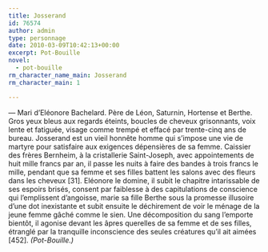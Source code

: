 ```yaml
---
title: Josserand
id: 76574
author: admin
type: personnage
date: 2010-03-09T10:42:13+00:00
excerpt: Pot-Bouille
novel:
  - pot-bouille
rm_character_name_main: Josserand
rm_character_main: 1

---
```

— Mari d&rsquo;Eléonore Bachelard. Père de Léon, Saturnin, Hortense et Berthe. Gros yeux bleus aux regards éteints, boucles de cheveux grisonnants, voix lente et fatiguée, visage comme trempé et effacé par trente-cinq ans de bureau. Josserand est un vieil honnête homme qui s&rsquo;impose une vie de martyre pour satisfaire aux exigences dépensières de sa femme. Caissier des frères Bernheim, à la cristallerie Saint-Joseph, avec appointements de huit mille francs par an, il passe les nuits à faire des bandes à trois francs le mille, pendant que sa femme et ses filles battent les salons avec des fleurs dans les cheveux [31]. Eléonore le domine, il subit le chapitre intarissable de ses espoirs brisés, consent par faiblesse à des capitulations de conscience qui l&rsquo;emplissent d&rsquo;angoisse, marie sa fille Berthe sous la promesse illusoire d&rsquo;une dot inexistante et subit ensuite le déchirement de voir le ménage de la jeune femme gâché comme le sien. Une décomposition du sang l&rsquo;emporte bientôt, il agonise devant les âpres querelles de sa femme et de ses filles, étranglé par la tranquille inconscience des seules créatures qu&rsquo;il ait aimées [452]. _(Pot-Bouille.)_